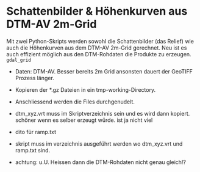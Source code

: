 Schattenbilder & Höhenkurven aus DTM-AV 2m-Grid
===============================================

Mit zwei Python-Skripts werden sowohl die Schattenbilder (das Relief) wie auch die Höhenkurven aus dem DTM-AV 2m-Grid gerechnet. Neu ist es auch effizient möglich aus den DTM-Rohdaten die Produkte zu erzeugen. `gdal_grid`

* Daten: DTM-AV. Besser bereits 2m Grid ansonsten dauert der GeoTIFF Prozess länger.
* Kopieren der *.gz Dateien in ein tmp-working-Directory. 
* Anschliessend werden die Files durchgenudelt.
* dtm_xyz.vrt muss im Skriptverzeichnis sein und es wird dann kopiert. schöner wenn es selber erzeugt würde. ist ja nicht viel
* dito für ramp.txt

* skript muss im verzeichnis ausgeführt werden wo dtm_xyz.vrt und ramp.txt sind.
* achtung: u.U. Heissen dann die DTM-Rohdaten nicht genau gleich!?
